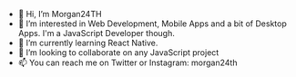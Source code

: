 - 👋 Hi, I’m Morgan24TH
- 👀 I’m interested in Web Development, Mobile Apps and a bit of Desktop Apps. I'm a JavaScript Developer though.
- 🌱 I’m currently learning React Native.
- 💞️ I’m looking to collaborate on any JavaScript project
- 📫 You can reach me on Twitter or Instagram: morgan24th

<!---
morgan24th/morgan24th is a ✨ special ✨ repository because its `README.md` (this file) appears on your GitHub profile.
You can click the Preview link to take a look at your changes.
--->
